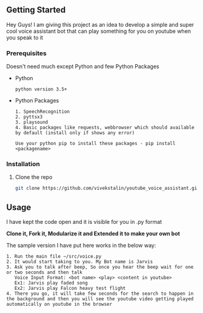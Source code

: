 ## Getting Started
Hey Guys! I am giving this project as an idea to develop a simple and super cool voice assistant bot that can play something for you on youtube when you speak to it

### Prerequisites

Doesn't need much except Python and few Python Packages
* Python
  ```
  python version 3.5+
  ```
* Python Packages
  ```
  1. SpeechRecognition
  2. pyttsx3
  3. playsound
  4. Basic packages like requests, webbrowser which should available by default (install only if shows any error)
  
  Use your python pip to install these packages - pip install <packagename>
  ```
### Installation
1. Clone the repo
   ```sh
   git clone https://github.com/vivekstalin/youtube_voice_assistant.git
   ```
## Usage
I have kept the code open and it is visible for you in .py format

**Clone it, Fork it, Modularize it and Extended it to make your own bot**
 
The sample version I have put here works in the below way:
```
1. Run the main file ~/src/voice.py
2. It would start taking to you. My Bot name is Jarvis
3. Ask you to talk after beep, So once you hear the beep wait for one or two seconds and then talk 
   Voice Input Format: <bot name> <play> <content in youtube>
   Ex1: Jarvis play faded song
   Ex2: Jarvis play Falcon heavy test flight
4. There you go, it will take few seconds for the search to happen in the background and then you will see the youtube video getting played automatically on youtube in the browser
```

